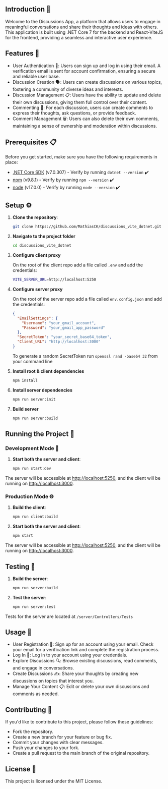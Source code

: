 ## Introduction 📝

Welcome to the Discussions App, a platform that allows users to engage in meaningful conversations and share their thoughts and ideas with others. This application is built using .NET Core 7 for the backend and React-ViteJS for the frontend, providing a seamless and interactive user experience.

## Features 🌟

- User Authentication 🔐: Users can sign up and log in using their email. A verification email is sent for account confirmation, ensuring a secure and reliable user base.
- Discussion Creation 🗣️: Users can create discussions on various topics, fostering a community of diverse ideas and interests.
- Discussion Management 📋: Users have the ability to update and delete their own discussions, giving them full control over their content.
- Commenting 💬: For each discussion, users can create comments to express their thoughts, ask questions, or provide feedback.
- Comment Management 🗑️: Users can also delete their own comments, maintaining a sense of ownership and moderation within discussions.

## Prerequisites 📋

Before you get started, make sure you have the following requirements in place:

- [.NET Core SDK](https://dotnet.microsoft.com/download) (v7.0.307) - Verify by running `dotnet --version` ✔️
- [npm](https://www.npmjs.com/) (v9.8.1) - Verify by running `npm --version` ✔️
- [node](https://nodejs.org/en) (v17.0.0) - Verify by running `node --version` ✔️

## Setup ⚙️

1. **Clone the repository**:

   ```bash
   git clone https://github.com/MathiasCK/discussions_vite_dotnet.git
   ```

2. **Navigate to the project folder**

   ```bash
   cd discussions_vite_dotnet
   ```

3. **Configure client proxy**

   On the root of the client repo add a file called `.env` and add the credentials:

   ```bash
   VITE_SERVER_URL=http://localhost:5250
   ```

4. **Configure server proxy**

   On the root of the server repo add a file called `env.config.json` and add the credentials:

   ```json
   {
     "EmailSettings": {
       "Username": "your_gmail_account",
       "Password": "your_gmail_app_password"
     },
     "SecretToken": "your_secret_base64_token",
     "Client_URL": "http://localhost:3000"
   }
   ```

   To generate a random SecretToken run `openssl rand -base64 32` from your command line

5. **Install root & client dependencies**

   ```bash
   npm install
   ```

6. **Install server dependencies**

   ```bash
   npm run server:init
   ```

7. **Build server**

   ```bash
   npm run server:build
   ```

## Running the Project 🚀

### Development Mode 🔧

1. **Start both the server and client**:

   ```bash
   npm run start:dev
   ```

The server will be accessible at [http://localhost:5250](http://localhost:5250), and the client will be running on [http://localhost:3000](http://localhost:3000).

### Production Mode 🌐

1. **Build the client**:

   ```bash
   npm run client:build
   ```

2. **Start both the server and client**:

   ```bash
   npm start
   ```

The server will be accessible at [http://localhost:5250](http://localhost:5250), and the client will be running on [http://localhost:3000](http://localhost:3000).

## Testing 🧪

1. **Build the server**:

   ```bash
   npm run server:build
   ```

2. **Test the server**:

   ```bash
   npm run server:test
   ```

Tests for the server are located at `/server/Controllers/Tests`

## Usage 📖

- User Registration 📝: Sign up for an account using your email. Check your email for a verification link and complete the registration process.
- Log In 🔑: Log in to your account using your credentials.
- Explore Discussions 🔍: Browse existing discussions, read comments, and engage in conversations.
- Create Discussions ✍️: Share your thoughts by creating new discussions on topics that interest you.
- Manage Your Content 📋: Edit or delete your own discussions and comments as needed.

## Contributing 🤝

If you'd like to contribute to this project, please follow these guidelines:

- Fork the repository.
- Create a new branch for your feature or bug fix.
- Commit your changes with clear messages.
- Push your changes to your fork.
- Create a pull request to the main branch of the original repository.

## License 📄

This project is licensed under the MIT License.
